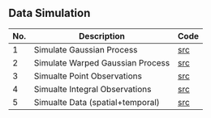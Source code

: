 ## Data Simulation
| No. | Description                                     | Code       |
| --- | ----------------------------------------------- | ---------- | 
| 1   | Simulate Gaussian Process                       | [src][e01] | 
| 2   | Simulate Warped Gaussian Process                | [src][e02] | 
| 3   | Simualte Point Observations                     | [src][e03] | 
| 4   | Simualte Integral Observations                  | [src][e04] | 
| 5   | Simualte Data (spatial+temporal)                | [src][e05] | 

[e01]: SimGP.m
[e02]: SimWGP.m
[e03]: SimPtData.m
[e04]: SimFastIntData.m
[e05]: SimSynData.m
